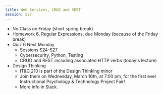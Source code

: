 ```yaml
---
title: Web Services, CRUD and REST
session: S27
---
```


* No Class on Friday (short spring break)
* Homework 6, Regular Expressions, due Monday (because of the Friday break)
* Quiz 6 Next Monday
    * Sessions S24-S27
    * Cybersecurity, Python, Testing
    * CRUD and REST including associated HTTP verbs (today's lecture)
* Design Thinking
    * IT&C 210 is part of the Design Thinking minor
    * Join them on Wednesday, March 16th, at 7:00 pm, for the first ever Instructional Psychology & Technology Project Fair!
    * More info in Slack.
